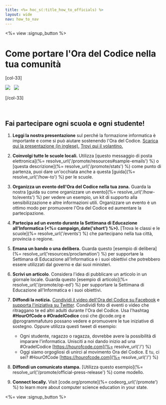 ```yaml
---
title: <%= hoc_s(:title_how_to_officials) %>
layout: wide
nav: how_to_nav
---
```

<%= view :signup_button %>

# Come portare l'Ora del Codice nella tua comunità

[col-33]

![](/images/fit-275/highlight-obama.png)&nbsp;&nbsp;&nbsp;![](/images/fit-246/dan.jpg)

[/col-33]

<p style="clear:both">&nbsp;</p>

## Fai partecipare ogni scuola e ogni studente!

1. **Leggi la nostra presentazione** sul perché la formazione informatica è importante e come si può aiutare sostenendo l'Ora del Codice. [Scarica qui la presentazione (in inglese).](/files/hoc-one-pager-public-officials-2016.pdf) [Trovi qui il volantino.](/files/hoc-one-pager.pdf)

2. **Coinvolgi tutte le scuole locali.** Utilizza [questo messaggio di posta elettronica](%= resolve_url('/promote/resources#sample-emails') %) o [questa descrizione](%= resolve_url('/promote/stats') %) come punto di partenza, puoi dare un'occhiata anche a questa [guida](%= resolve_url('/how-to') %) per le scuole.

3. **Organizza un evento dell'Ora del Codice nella tua zona.** Guarda la nostra [guida su come organizzare un evento](%= resolve_url('/how-to/events') %) per vedere un esempio, un kit di supporto alla sensibilizzazione e altre informazioni utili. Organizzare un evento è un ottimo modo per promuovere l'Ora del Codice ed aumentare la partecipazione.

4. **Partecipa ad un evento durante la Settimana di Educazione all'Informatica (<%= campaign_date('short') %>).** [Trova le classi e le scuole](%= resolve_url('/events') %) che partecipano nella tua città, provincia o regione.

5. **Emana un bando o una delibera.** Guarda questo [esempio di delibera](%= resolve_url('resources/proclamation') %) per supportare la Settimana di Educazione all'Informatica e i suoi obiettivi che potrebbero essere utilizzati dal governo e dai suoi ministeri.

6. **Scrivi un articolo**. Considera l'idea di pubblicare un articolo in un giornale locale. Guarda questo [esempio di articolo](%= resolve_url('/promote/op-ed') %) per supportare la Settimana di Educazione all'Informatica e i suoi obiettivi.

7. **Diffondi la notizia.** [Condividi il video dell'Ora del Codice su Facebook](https://www.facebook.com/sharer/sharer.php?u=http%3A%2F%2Fhourofcode.com%2Fus) e [supporta l'iniziativa su Twitter](https://twitter.com/intent/tweet?url=http%3A%2F%2Fhourofcode.com&text=I%27m%20participating%20in%20this%20year%27s%20%23HourOfCode%2C%20are%20you%3F%20%40codeorg&original_referer=https%3A%2F%2Fwww.google.com%2Furl%3Fq%3Dhttps%253A%252F%252Ftwitter.com%252Fshare%253Fhashtags%253D%2526amp%253Brelated%253Dcodeorg%2526amp%253Btext%253DI%252527m%252Bparticipating%252Bin%252Bthis%252Byear%252527s%252B%252523HourOfCode%25252C%252Bare%252Byou%25253F%252B%252540codeorg%2526amp%253Burl%253Dhttp%25253A%25252F%25252Fhourofcode.com%26sa%3DD%26sntz%3D1%26usg%3DAFQjCNE1GLTUbKZfMlEh9Aj5w0iswz6PYQ&related=codeorg&hashtags=). Condividi foto di eventi o video che ritraggano te ed altri adulti durante l'Ora del Codice. Usa l'hashtag **#HourOfCode o #OradelCodice** così che @code.org e @programmafuturo possano vedere e promuovere le tue iniziative di sostegno. Oppure utilizza questi tweet di esempio:
    
    - Ogni studente, ragazzo o ragazza, dovrebbe avere la possibilità di imparare l'informatica. Unisciti a noi dando inizio ad una #OradelCodice [https://hourofcode.com](%= resolve_url('/') %)
    - Oggi siamo orgogliosi di unirci al movimento Ora del Codice. E tu, ci sei? #HourOfCode [https://hourofcode.com](%= resolve_url('/') %)   
          
        

8. **Diffondi un comunicato stampa.** [Utilizza questo esempio](%= resolve_url('/promote/official-press-release') %) come modello.

9. **Connect locally.** Visit [code.org/promote](%= codeorg_url('/promote') %) to learn more about computer science education in your state. 

<%= view :signup_button %>